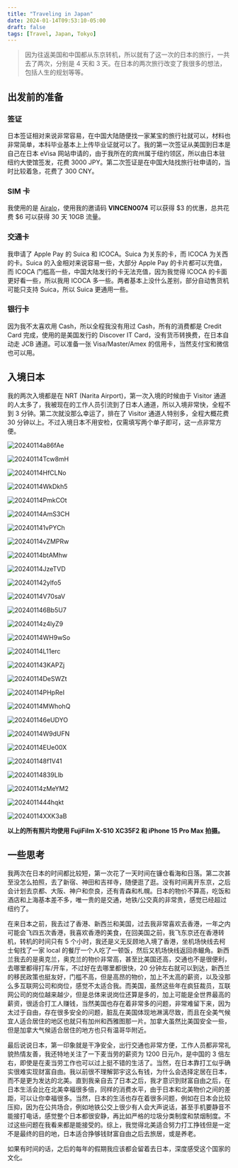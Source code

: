 ```yaml
---
title: "Traveling in Japan"
date: 2024-01-14T09:53:10-05:00
draft: false
tags: [Travel, Japan, Tokyo]
---
```


> 因为往返美国和中国都从东京转机，所以就有了这一次的日本的旅行，一共去了两次，分别是 4 天和 3 天。在日本的两次旅行改变了我很多的想法，包括人生的规划等等。

## 出发前的准备
### 签证
日本签证相对来说非常容易，在中国大陆随便找一家某宝的旅行社就可以，材料也非常简单，本科毕业基本上上传毕业证就可以了。我的第一次签证从美国到日本是自己在日本 eVisa 网站申请的，由于我所在的宾州属于纽约领区，所以由日本驻纽约大使馆签发，花费 3000 JPY。第二次签证是在中国大陆找旅行社申请的，当时比较着急，花费了 300 CNY。

### SIM 卡
我使用的是 [Airalo](https://www.airalo.com/japan-esim/moshi-moshi-30days-10gb)，使用我的邀请码 **VINCEN0074** 可以获得 $3 的优惠，总共花费 $6 可以获得 30 天 10GB 流量。

### 交通卡
我申请了 Apple Pay 的 Suica 和 ICOCA。Suica 为关东的卡，而 ICOCA 为关西的卡。Suica 的入金相对来说容易一些，大部分 Apple Pay 的卡片都可以充值，而 ICOCA 门槛高一些，中国大陆发行的卡无法充值，因为我觉得 ICOCA 的卡面更好看一些，所以我用 ICOCA 多一些。两者基本上没什么差别，部分自动售货机可能只支持 Suica，所以 Suica 更通用一些。

### 银行卡
因为我不太喜欢用 Cash，所以全程我没有用过 Cash，所有的消费都是 Credit Card 完成，使用的是美国发行的 Discover IT Card，没有货币转换费，在日本自动走 JCB 通道。可以准备一张 Visa/Master/Amex 的信用卡，当然支付宝和微信也可以用。

## 入境日本
我的两次入境都是在 NRT (Narita Airport)，第一次入境的时候由于 Visitor 通道的人太多了，我被现在的工作人员引流到了日本人通道，所以入境非常快，全程不到 3 分钟。第二次就没那么幸运了，排在了 Visitor 通道人特别多，全程大概花费 30 分钟以上。不过入境日本不用安检，仅需填写两个单子即可，这一点非常方便。

![20240114a86fAe](https://r2.qwq.mx/blog/20240114a86fAe.jpeg)

![20240114Tcw8mH](https://r2.qwq.mx/blog/20240114Tcw8mH.jpeg)

![20240114HfCLNo](https://r2.qwq.mx/blog/20240114HfCLNo.jpeg)

![20240114WkDkh5](https://r2.qwq.mx/blog/20240114WkDkh5.jpeg)

![20240114PmkCOt](https://r2.qwq.mx/blog/20240114PmkCOt.jpeg)

![20240114AmS3CH](https://r2.qwq.mx/blog/20240114AmS3CH.jpeg)

![202401141vPYCh](https://r2.qwq.mx/blog/202401141vPYCh.jpeg)

![20240114vZMPRw](https://r2.qwq.mx/blog/20240114vZMPRw.jpeg)

![20240114btAMhw](https://r2.qwq.mx/blog/20240114btAMhw.jpeg)

![20240114JzeTVD](https://r2.qwq.mx/blog/20240114JzeTVD.jpeg)

![202401142ylfo5](https://r2.qwq.mx/blog/202401142ylfo5.jpeg)

![20240114V70saV](https://r2.qwq.mx/blog/20240114V70saV.jpeg)

![202401146Bb5U7](https://r2.qwq.mx/blog/202401146Bb5U7.jpeg)

![20240114z4lyZ9](https://r2.qwq.mx/blog/20240114z4lyZ9.jpeg)

![20240114WH9wSo](https://r2.qwq.mx/blog/20240114WH9wSo.jpeg)

![20240114L11erc](https://r2.qwq.mx/blog/20240114L11erc.jpeg)

![202401143KAPZj](https://r2.qwq.mx/blog/202401143KAPZj.jpeg)

![20240114DeSWZt](https://r2.qwq.mx/blog/20240114DeSWZt.jpeg)

![20240114PHpReI](https://r2.qwq.mx/blog/20240114PHpReI.jpeg)

![20240114MWhohQ](https://r2.qwq.mx/blog/20240114MWhohQ.jpeg)

![202401146eUDYO](https://r2.qwq.mx/blog/202401146eUDYO.jpeg)

![20240114W9dUFN](https://r2.qwq.mx/blog/20240114W9dUFN.jpeg)

![20240114EUe00X](https://r2.qwq.mx/blog/20240114EUe00X.jpg)

![202401148f1V41](https://r2.qwq.mx/blog/202401148f1V41.jpg)

![20240114839Llb](https://r2.qwq.mx/blog/20240114839Llb.jpeg)

![20240114zMeYM2](https://r2.qwq.mx/blog/20240114zMeYM2.jpg)

![2024011444hqkt](https://r2.qwq.mx/blog/2024011444hqkt.jpg)

![20240114XXK3aB](https://r2.qwq.mx/blog/20240114XXK3aB.jpeg)

**以上的所有照片均使用 FujiFilm X-S10 XC35F2 和 iPhone 15 Pro Max 拍摄。**

## 一些思考
我两次在日本的时间都比较短，第一次花了一天时间在镰仓看海和日落。第二次甚至没怎么拍照，去了新宿、神田和吉祥寺，随便逛了逛。没有时间离开东京，之后会计划去京都、大阪、神户和奈良，还有青森和札幌。日本的物价不算高，吃饭和酒店和上海基本差不多，唯一贵的是交通，地铁/公交真的非常贵，感觉已经超过纽约了。

在来日本之前，我去过了香港、新西兰和美国，过去我非常喜欢去香港，一年之内可能会飞四五次香港，我喜欢香港的美食，在回美国之前，我飞东京还在香港转机，转机的时间只有 5 个小时，我还是义无反顾地入境了香港，坐机场快线去柯士甸找了一家 local 的餐厅一个人吃了一顿饭，然后又机场快线返回赤𫚭角。新西兰我去的是奥克兰，奥克兰的物价非常高，甚至比美国还高，交通也不是很便利，去哪里都得打车/开车，不过好在去哪里都很快，20 分钟左右就可以到达，新西兰的移民政策也挺友好，门槛不高，但是高昂的物价，加上不太高的薪资，以及没那么多互联网公司和岗位，感觉不太适合我。而美国，虽然这些年在疯狂裁员，互联网公司的岗位越来越少，但是总体来说岗位还算是多的，加上可能是全世界最高的薪资，很适合打工人赚钱，当然美国也存在着非常多的问题，非常难留下来，因为太过于自由，存在很多安全的问题，脏乱在美国体现地淋漓尽致，而且在全美气候宜人适合居住的地区也就只有加州和西雅图那一片。加拿大虽然比美国安全一些，但是加拿大气候适合居住的地方也只有温哥华附近。

最后说说日本，第一印象就是干净安全，出行交通也非常方便，工作人员都非常礼貌热情友善，我还特地关注了一下麦当劳的薪资为 1200 日元/h，是中国的 3 倍左右，即使是在麦当劳工作也可以过上挺不错的生活了。当然，在日本靠打工似乎确实很难实现财富自由。我以前很不理解郭宇这么有钱，为什么会选择定居在日本，而不是更为发达的北美。直到我亲自去了日本之后，我才意识到财富自由之后，在日本生活会比在北美幸福很多倍，同样的消费水平，由于日本和北美物价之间的差距，可以让你幸福很多。当然，日本的生活也存在着很多问题，例如在日本会比较压抑，因为在公共场合，例如地铁公交上很少有人会大声说话，甚至手机要静音不能接打电话，感觉整个日本都很安静，再比如严格的垃圾分类制度和禁烟制度。不过这些问题在我看来都是能接受的。综上，我觉得北美适合努力打工挣钱但是一定不是最终的目的地，日本适合挣够钱财富自由之后去旅居，或是养老。

如果有时间的话，之后的每年的假期我应该都会留着去日本，深度感受这个国家的文化。